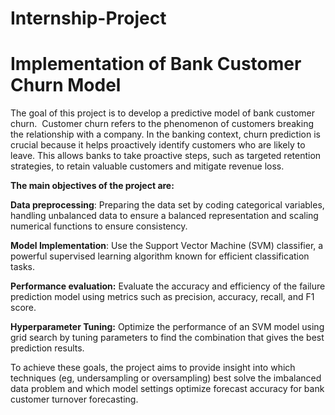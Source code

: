# Internship-Project
# Implementation of Bank Customer Churn Model
The goal of this project is to develop a predictive model of bank customer churn. 
Customer churn refers to the phenomenon of customers breaking the relationship with a company. In the banking context, churn prediction is crucial because it helps proactively identify customers who are likely to leave. This allows banks to take proactive steps, such as targeted retention strategies, to retain valuable customers and mitigate revenue loss.

**The main objectives of the project are:**

**Data preprocessing**: Preparing the data set by coding categorical variables, handling unbalanced data to ensure a balanced representation and scaling numerical functions to ensure consistency.

**Model Implementation**: Use the Support Vector Machine (SVM) classifier, a powerful supervised learning algorithm known for efficient classification tasks.

**Performance evaluation:** Evaluate the accuracy and efficiency of the failure prediction model using metrics such as precision, accuracy, recall, and F1 score.

**Hyperparameter Tuning:** Optimize the performance of an SVM model using grid search by tuning parameters to find the combination that gives the best prediction results.

To achieve these goals, the project aims to provide insight into which techniques (eg, undersampling or oversampling) best solve the imbalanced data problem and which model settings optimize forecast accuracy for bank customer turnover forecasting.
